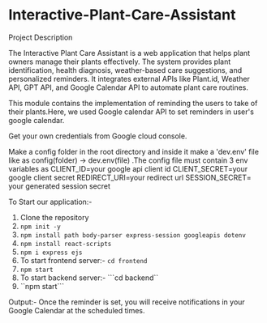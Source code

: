 # Interactive-Plant-Care-Assistant
Project Description

The Interactive Plant Care Assistant is a web application that helps plant owners manage their plants effectively. The system provides plant identification, health diagnosis, weather-based care suggestions, and personalized reminders. It integrates external APIs like Plant.id, Weather API, GPT API, and Google Calendar API to automate plant care routines.

This module contains the implementation of reminding the users to take of their plants.Here, we used Google calendar API to set reminders in user's google calendar.

Get your own credentials from Google cloud console.

Make a config folder in the root directory and inside it make a 'dev.env' file like as config(folder) -> dev.env(file) .The config file must contain 3 env variables as
CLIENT_ID=your google api client id
CLIENT_SECRET=your google client secret
REDIRECT_URI=your redirect url
SESSION_SECRET= your generated session secret

To Start our application:-

1. Clone the repository
2. ```npm init -y```
3. ```npm install path body-parser express-session googleapis dotenv```
4.  ```npm install react-scripts```
5. ```npm i express ejs```
6. To start frontend server:-
    ```cd frontend```
7. ```npm start```
8. To start backend server:-
   ```cd backend``
9. ``npm start```


Output:-
Once the reminder is set, you will receive notifications in your Google Calendar at the scheduled times.



